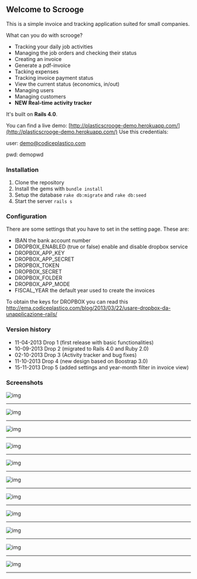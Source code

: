 ## Welcome to Scrooge

This is a simple invoice and tracking application suited for small companies.

What can you do with scrooge?

- Tracking your daily job activities
- Managing the job orders and checking their status
- Creating an invoice 
- Generate a pdf-invoice
- Tacking expenses
- Tracking invoice payment status
- View the current status (economics, in/out)
- Managing users
- Managing customers
- **NEW Real-time activity tracker**

It's built on **Rails 4.0**.

You can find a live demo: [http://plasticscrooge-demo.herokuapp.com/](http://plasticscrooge-demo.herokuapp.com/)
Use this credentials:

user: demo@codiceplastico.com

pwd: demopwd

### Installation
1. Clone the repository
2. Install the gems with `bundle install`
3. Setup the database `rake db:migrate` and `rake db:seed`
4. Start the server `rails s`

### Configuration
There are some settings that you have to set in the setting page.
These are:

- IBAN the bank account number
- DROPBOX_ENABLED (true or false) enable and disable dropbox service
- DROPBOX_APP_KEY
- DROPBOX_APP_SECRET
- DROPBOX_TOKEN
- DROPBOX_SECRET
- DROPBOX_FOLDER
- DROPBOX_APP_MODE
- FISCAL_YEAR the default year used to create the invoices

To obtain the keys for DROPBOX you can read this http://ema.codiceplastico.com/blog/2013/03/22/usare-dropbox-da-unapplicazione-rails/


### Version history 
- 11-04-2013 Drop 1 (first release with basic functionalities)
- 10-09-2013 Drop 2 (migrated to Rails 4.0 and Ruby 2.0)
- 02-10-2013 Drop 3 (Activity tracker and bug fixes)
- 11-10-2013 Drop 4 (new design based on Boostrap 3.0)
- 15-11-2013 Drop 5 (added settings and year-month filter in invoice view)


### Screenshots
![img](doc/images/img1.png)
***
![img](doc/images/img2.png)
***
![img](doc/images/img3.png)
***
![img](doc/images/img4.png)
***
![img](doc/images/img5.png)
***
![img](doc/images/img6.png)
***
![img](doc/images/img7.png)
***
![img](doc/images/img8.png)
***
![img](doc/images/img9.png)
***
![img](doc/images/img10.png)
***
![img](doc/images/img11.png)
***
